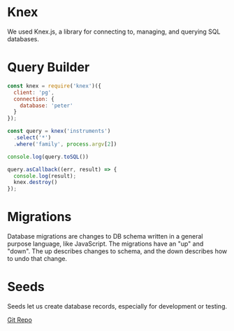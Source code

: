 # Knex

We used Knex.js, a library for connecting to, managing, and querying SQL databases.

# Query Builder
```javascript
const knex = require('knex')({
  client: 'pg',
  connection: {
    database: 'peter'
  }
});

const query = knex('instruments')
  .select('*')
  .where('family', process.argv[2])

console.log(query.toSQL())

query.asCallback((err, result) => {
  console.log(result);
  knex.destroy()
});
```
# Migrations

Database migrations are changes to DB schema written in a general purpose language, like JavaScript. The migrations have an "up" and "down". The up describes changes to schema, and the down describes how to undo that change.

# Seeds

Seeds let us create database records, especially for development or testing.

[Git Repo](https://github.com/JoelCodes/w4d2-lecture-2018-sep-24)